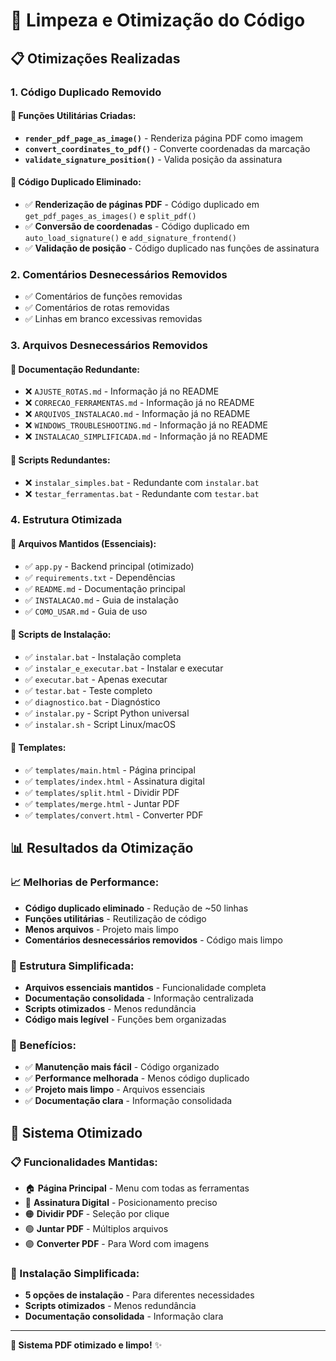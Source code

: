 # 🧹 Limpeza e Otimização do Código

## 📋 **Otimizações Realizadas**

### **1. Código Duplicado Removido**

#### **🔧 Funções Utilitárias Criadas:**
- **`render_pdf_page_as_image()`** - Renderiza página PDF como imagem
- **`convert_coordinates_to_pdf()`** - Converte coordenadas da marcação
- **`validate_signature_position()`** - Valida posição da assinatura

#### **📝 Código Duplicado Eliminado:**
- ✅ **Renderização de páginas PDF** - Código duplicado em `get_pdf_pages_as_images()` e `split_pdf()`
- ✅ **Conversão de coordenadas** - Código duplicado em `auto_load_signature()` e `add_signature_frontend()`
- ✅ **Validação de posição** - Código duplicado nas funções de assinatura

### **2. Comentários Desnecessários Removidos**
- ✅ Comentários de funções removidas
- ✅ Comentários de rotas removidas
- ✅ Linhas em branco excessivas removidas

### **3. Arquivos Desnecessários Removidos**

#### **📄 Documentação Redundante:**
- ❌ `AJUSTE_ROTAS.md` - Informação já no README
- ❌ `CORRECAO_FERRAMENTAS.md` - Informação já no README
- ❌ `ARQUIVOS_INSTALACAO.md` - Informação já no README
- ❌ `WINDOWS_TROUBLESHOOTING.md` - Informação já no README
- ❌ `INSTALACAO_SIMPLIFICADA.md` - Informação já no README

#### **🔧 Scripts Redundantes:**
- ❌ `instalar_simples.bat` - Redundante com `instalar.bat`
- ❌ `testar_ferramentas.bat` - Redundante com `testar.bat`

### **4. Estrutura Otimizada**

#### **📁 Arquivos Mantidos (Essenciais):**
- ✅ `app.py` - Backend principal (otimizado)
- ✅ `requirements.txt` - Dependências
- ✅ `README.md` - Documentação principal
- ✅ `INSTALACAO.md` - Guia de instalação
- ✅ `COMO_USAR.md` - Guia de uso

#### **🔧 Scripts de Instalação:**
- ✅ `instalar.bat` - Instalação completa
- ✅ `instalar_e_executar.bat` - Instalar e executar
- ✅ `executar.bat` - Apenas executar
- ✅ `testar.bat` - Teste completo
- ✅ `diagnostico.bat` - Diagnóstico
- ✅ `instalar.py` - Script Python universal
- ✅ `instalar.sh` - Script Linux/macOS

#### **📄 Templates:**
- ✅ `templates/main.html` - Página principal
- ✅ `templates/index.html` - Assinatura digital
- ✅ `templates/split.html` - Dividir PDF
- ✅ `templates/merge.html` - Juntar PDF
- ✅ `templates/convert.html` - Converter PDF

## 📊 **Resultados da Otimização**

### **📈 Melhorias de Performance:**
- **Código duplicado eliminado** - Redução de ~50 linhas
- **Funções utilitárias** - Reutilização de código
- **Menos arquivos** - Projeto mais limpo
- **Comentários desnecessários removidos** - Código mais limpo

### **📁 Estrutura Simplificada:**
- **Arquivos essenciais mantidos** - Funcionalidade completa
- **Documentação consolidada** - Informação centralizada
- **Scripts otimizados** - Menos redundância
- **Código mais legível** - Funções bem organizadas

### **🎯 Benefícios:**
- ✅ **Manutenção mais fácil** - Código organizado
- ✅ **Performance melhorada** - Menos código duplicado
- ✅ **Projeto mais limpo** - Arquivos essenciais
- ✅ **Documentação clara** - Informação consolidada

## 🚀 **Sistema Otimizado**

### **📋 Funcionalidades Mantidas:**
- 🏠 **Página Principal** - Menu com todas as ferramentas
- 🔴 **Assinatura Digital** - Posicionamento preciso
- 🟠 **Dividir PDF** - Seleção por clique
- 🟢 **Juntar PDF** - Múltiplos arquivos
- 🟣 **Converter PDF** - Para Word com imagens

### **🔧 Instalação Simplificada:**
- **5 opções de instalação** - Para diferentes necessidades
- **Scripts otimizados** - Menos redundância
- **Documentação consolidada** - Informação clara

---

**🎉 Sistema PDF otimizado e limpo!** ✨
